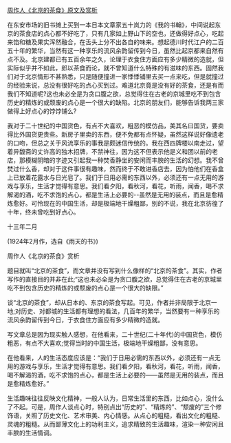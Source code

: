 [周作人《北京的茶食》原文及赏析](https://www.vrrw.net/wx/9085.html)

在东安市场的旧书摊上买到一本日本文章家五十岚力的《我的书翰》，中间说起东京的茶食店的点心都不好吃了，只有几家如上野山下的空也，还做得好点心，吃起来馅和糖及果实浑然融合，在舌头上分不出各自的味来。想起德川时代江户的二百五十年的繁华，当然有这一种享乐的流风余韵留传到今日，虽然比起京都来自然有点不及。北京建都已有五百余年之久，论理于衣食住方面应有多少精微的造就，但实际似乎并不如此，郎以茶食而论，就不曾知道什么特殊的有滋味的东西。固然我们对于北京情形不甚熟悉，只是随便撞进一家悸悸铺里去买一点来吃，但是就撞过的经验来说，总没有很好吃的点心买到过。难道北京竟是没有好的茶食，还是有而我们不知道呢?这也未必全是为贪口腹之欲，总觉得住在古老的京城里吃不到包含历史的精炼的或颓废的点心是一个很大的缺陷。北京的朋友们，能够告诉我两三家做得上好点心的饽饽铺么?



我对于二十世纪的中国货色，有点不大喜欢，粗恶的模仿品，美其名曰国货，要卖得比外国货更贵些。新房子里卖的东西，便不免都有点怀疑，虽然这样说好像遗老的口吻，但总之关于风流享乐的事我是颇迷信传统的。我在西四牌楼以南走过，望着异馥斋的丈许高的独木招牌，不禁神往，因为这不但表示他是义和团以前的老店，那模糊阴暗的字迹又引起我一种焚香静坐的安闲而丰腴的生活的幻想。我不曾焚过什么香，却对于这件事很有趣味，然而终于不敢进香店去，因为怕他们在香盒上已放着花露水与日光皂了。我们于日用必需的东西以外，必须还有一点无用的游戏与享乐，生活才觉得有意思。我们看夕阳，看秋河，看花，听雨，闻香，喝不求解渴的酒，吃不求饱的点心，都是生活上必要的--虽然是无用的装点，而且是愈精炼愈好。可怜现在的中国生活，却是极端地干燥粗鄙，别的不说，我在北京彷徨了十年，终未曾吃到好点心。

十三年二月

(1924年2月作，选自《雨天的书》)

周作人《北京的茶食》赏析

题目就叫“北京的茶食”，而文章并没有写到什么像样的“北京的茶食”。其实，作者写作的直接目的并非在此;“这也未必全是为贪口腹之欲，总觉得住在古老的京城里吃不到包含历史的精炼的或颓废的点心是一个很大的缺限。”

谈“北京的茶食”，却从日本的、东京的茶食写起。可见，作者并非局限于北京一地;对历史、对都城的生活都有理想的看法，几百年的繁华，当然要有一种享乐的流风余韵留传到今日，于衣食住方面应有多少精微的造就。

写文章总是因为现实触人感想，在他看来，二十世纪(二十年代)的中国货色，模仿粗恶，有点不大喜欢;觉得当时的中国生活，极端地干燥粗鄙，没有意思。

在他看来，人的生活态度应该是：“我们于日用必需的东西以外，必须还有一点无用的游戏与享乐，生活才觉得有意思。我们看夕阳，看秋河，看花，听雨，闻香，喝不解渴的酒，吃不求饱的点心，都是生活上必要的——虽然是无用的装点，而且是愈精炼愈好。”

生活趣味往往反映文化精神，一般人认为，日常生活里的东西，比如点心，没什么了不起。可是，周作人谈点心时，特别点出“历史的”、“精炼的”、“颓废的”三个修饰语，关照了历史文化、艺术审美、内心情感。从点心的粗糙，看出文化的粗糙、灵魂的粗糙。从而鄙薄文化上的功利主义，追求精致的生活趣味，渲染一种安闲且丰腴的生活情调。

